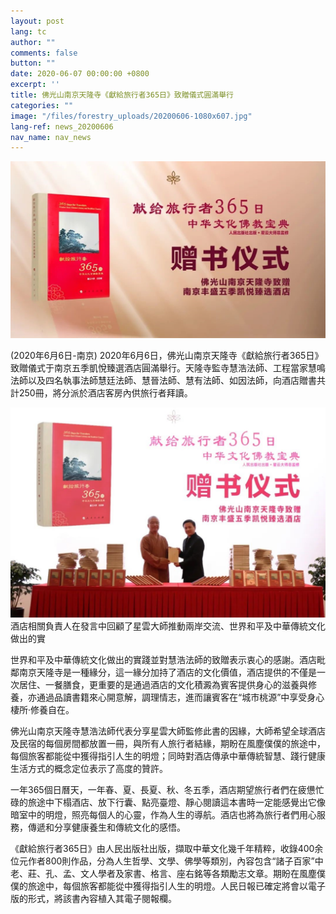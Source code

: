 ```yaml
---
layout: post
lang: tc
author: ""
comments: false
button: ""
date: 2020-06-07 00:00:00 +0800
excerpt: ''
title: 佛光山南京天隆寺《獻給旅行者365日》致贈儀式圓滿舉行
categories: ""
image: "/files/forestry_uploads/20200606-1080x607.jpg"
lang-ref: news_20200606
nav_name: nav_news
---
```


![](/files/forestry_uploads/20200606-1080x607.jpg)

(2020年6月6日-南京) 2020年6月6日，佛光山南京天隆寺《獻給旅行者365日》致贈儀式于南京五季凱悅臻選酒店圓滿舉行。天隆寺監寺慧浩法師、工程當家慧鳴法師以及四名執事法師慧廷法師、慧晉法師、慧有法師、如因法師，向酒店贈書共計250冊，將分派於酒店客房內供旅行者拜讀。

![](/files/forestry_uploads/20200606-1080x607(1).jpg)酒店相關負責人在發言中回顧了星雲大師推動兩岸交流、世界和平及中華傳統文化做出的實

世界和平及中華傳統文化做出的實踐並對慧浩法師的致贈表示衷心的感謝。酒店毗鄰南京天隆寺是一種緣分，這一緣分加持了酒店的文化價值，酒店提供的不僅是一次居住、一餐膳食，更重要的是通過酒店的文化積澱為賓客提供身心的滋養與修養，亦通過品讀書籍來心開意解，調理情志，進而讓賓客在“城市桃源”中享受身心棲所·修養自在。

佛光山南京天隆寺慧浩法師代表分享星雲大師監修此書的因緣，大師希望全球酒店及民宿的每個房間都放置一冊，與所有人旅行者結緣，期盼在風塵僕僕的旅途中，每個旅客都能從中獲得指引人生的明燈；同時對酒店傳承中華傳統智慧、踐行健康生活方式的概念定位表示了高度的贊許。

一年365個日曆天，一年春、夏、長夏、秋、冬五季，酒店期望旅行者們在疲憊忙碌的旅途中下榻酒店、放下行囊、點亮臺燈、靜心閱讀這本書時一定能感覺出它像暗室中的明燈，照亮每個人的心靈，作為人生的導航。酒店也將為旅行者們用心服務，傳遞和分享健康養生和傳統文化的感悟。

《獻給旅行者365日》由人民出版社出版，擷取中華文化幾千年精粹，收錄400余位元作者800則作品，分為人生哲學、文學、佛學等類別，內容包含“諸子百家”中老、莊、孔、孟、文人學者及家書、格言、座右銘等各類勵志文章。期盼在風塵僕僕的旅途中，每個旅客都能從中獲得指引人生的明燈。人民日報已確定將會以電子版的形式，將該書內容植入其電子閱報欄。